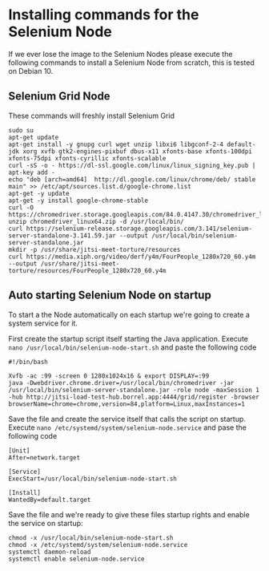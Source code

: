 # Installing commands for the Selenium Node
If we ever lose the image to the Selenium Nodes please execute the following commands to install a Selenium Node from scratch, this is tested on Debian 10.

## Selenium Grid Node
These commands will freshly install Selenium Grid

```
sudo su
apt-get update
apt-get install -y gnupg curl wget unzip libxi6 libgconf-2-4 default-jdk xorg xvfb gtk2-engines-pixbuf dbus-x11 xfonts-base xfonts-100dpi xfonts-75dpi xfonts-cyrillic xfonts-scalable
curl -sS -o - https://dl-ssl.google.com/linux/linux_signing_key.pub | apt-key add -
echo "deb [arch=amd64]  http://dl.google.com/linux/chrome/deb/ stable main" >> /etc/apt/sources.list.d/google-chrome.list
apt-get -y update
apt-get -y install google-chrome-stable
curl -O https://chromedriver.storage.googleapis.com/84.0.4147.30/chromedriver_linux64.zip
unzip chromedriver_linux64.zip -d /usr/local/bin/
curl https://selenium-release.storage.googleapis.com/3.141/selenium-server-standalone-3.141.59.jar --output /usr/local/bin/selenium-server-standalone.jar
mkdir -p /usr/share/jitsi-meet-torture/resources
curl https://media.xiph.org/video/derf/y4m/FourPeople_1280x720_60.y4m --output /usr/share/jitsi-meet-torture/resources/FourPeople_1280x720_60.y4m
```

## Auto starting Selenium Node on startup
To start a the Node automatically on each startup we're going to create a system service for it.

First create the startup script itself starting the Java application. Execute `nano /usr/local/bin/selenium-node-start.sh` and paste the following code

```
#!/bin/bash

Xvfb -ac :99 -screen 0 1280x1024x16 & export DISPLAY=:99
java -Dwebdriver.chrome.driver=/usr/local/bin/chromedriver -jar /usr/local/bin/selenium-server-standalone.jar -role node -maxSession 1 -hub http://jitsi-load-test-hub.borrel.app:4444/grid/register -browser browserName=chrome=chrome,version=84,platform=Linux,maxInstances=1
```

Save the file and create the service itself that calls the script on startup. Execute `nano /etc/systemd/system/selenium-node.service` and pase the following code

```
[Unit]
After=network.target

[Service]
ExecStart=/usr/local/bin/selenium-node-start.sh

[Install]
WantedBy=default.target
```

Save the file and we're ready to give these files startup rights and enable the service on startup:

```
chmod -x /usr/local/bin/selenium-node-start.sh
chmod -x /etc/systemd/system/selenium-node.service
systemctl daemon-reload
systemctl enable selenium-node.service
```